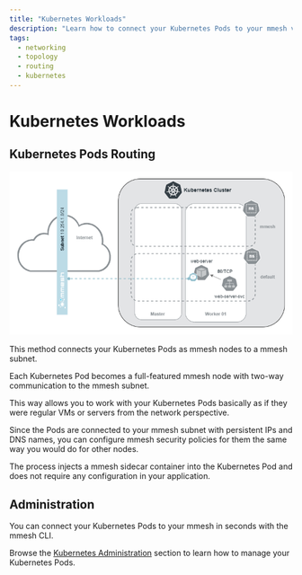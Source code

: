 ```yaml
---
title: "Kubernetes Workloads"
description: "Learn how to connect your Kubernetes Pods to your mmesh virtual private topology without adding a single line of code or configuration."
tags:
  - networking
  - topology
  - routing
  - kubernetes
---
```


# Kubernetes Workloads

## Kubernetes Pods Routing

![kubernetes pods](assets/images/mmesh-k8s-pod.png)

This method connects your Kubernetes Pods as mmesh nodes to a mmesh subnet.

Each Kubernetes Pod becomes a full-featured mmesh node with two-way communication to the mmesh subnet.

This way allows you to work with your Kubernetes Pods basically as if they were regular VMs or servers from the network perspective.

Since the Pods are connected to your mmesh subnet with persistent IPs and DNS names, you can configure mmesh security policies for them the same way you would do for other nodes.

The process injects a mmesh sidecar container into the Kubernetes Pod and does not require any configuration in your application.

## Administration

You can connect your Kubernetes Pods to your mmesh in seconds with the mmesh CLI.

Browse the [Kubernetes Administration](kubernetes.md) section
to learn how to manage your Kubernetes Pods.

